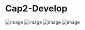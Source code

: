 # Cap2-Develop
![image](https://github.com/nguyenvantuan2k1/Cap2-Develop/assets/80015801/fdbe55aa-daca-40ca-9c90-07c6691552b6)
![image](https://github.com/nguyenvantuan2k1/Cap2-Develop/assets/80015801/2c038801-5433-43c1-98e3-46e415f8a17f)
![image](https://github.com/nguyenvantuan2k1/Cap2-Develop/assets/80015801/038a809d-c654-4a0a-b1b5-3e0b63697d6b)
![image](https://github.com/nguyenvantuan2k1/Cap2-Develop/assets/80015801/07103ad5-a417-49b3-800f-424e3881c8d6)
